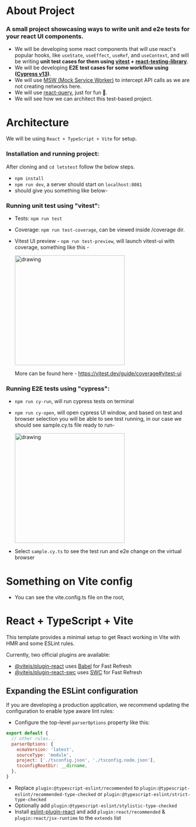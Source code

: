 # About Project
### A small project showcasing ways to write unit and e2e tests for your react UI components.
- We will be developing some react components that will use react's popular hooks, like `useState`, `useEffect`, `useRef`, and `useContext`, and will be writing **unit test cases for them using [vitest](https://vitest.dev/) + [react-testing-library](https://testing-library.com/docs/react-testing-library/intro/)**.
- We will be developing **E2E test cases for some workflow using ([Cypress v13](https://www.cypress.io/))**.
- We will use [MSW (Mock Service Worker)](https://www.npmjs.com/package/msw) to intercept API calls as we are not creating networks here.
- We will use [react-query](https://www.npmjs.com/package/@tanstack/react-query), just for fun 🙂.
- We will see how we can architect this test-based project.

# Architecture
We will be using `React + TypeScript + Vite` for setup.

### Installation and running project:
After cloning and `cd letstest` follow the below steps. 
- `npm install`
- `npm run dev`, a server should start on `localhost:8081`
- should give you something like below- 

### Running unit test using "vitest":
- Tests: `npm run test`
- Coverage: `npm run test-coverage`, can be viewed inside /coverage dir.
- Vitest UI preview - `npm run test-preview`, will launch vitest-ui with coverage, something like this -
  
  <img src="https://github.com/yugs16/letstest/assets/9073610/52c552bd-1243-4dbb-b3b9-6d62033b223c" alt="drawing" width="300"/>
  
  More can be found here - https://vitest.dev/guide/coverage#vitest-ui


### Running E2E tests using "cypress":
- `npm run cy-run`, will run cypress tests on terminal
- `npm run cy-open`, will open cypress UI window, and based on test and browser selection you will be able to see test running, in our case we should see sample.cy.ts file ready to run-

  <img src="https://github.com/yugs16/letstest/assets/9073610/5f607aa2-4971-44a9-9c0a-eeea806a1187" alt="drawing" width="300" />

- Select `sample.cy.ts` to see the test run and e2e change on the virtual browser 


# Something on Vite config
- You can see the vite.config.ts file on the root,


# React + TypeScript + Vite

This template provides a minimal setup to get React working in Vite with HMR and some ESLint rules.

Currently, two official plugins are available:

- [@vitejs/plugin-react](https://github.com/vitejs/vite-plugin-react/blob/main/packages/plugin-react/README.md) uses [Babel](https://babeljs.io/) for Fast Refresh
- [@vitejs/plugin-react-swc](https://github.com/vitejs/vite-plugin-react-swc) uses [SWC](https://swc.rs/) for Fast Refresh

## Expanding the ESLint configuration

If you are developing a production application, we recommend updating the configuration to enable type aware lint rules:

- Configure the top-level `parserOptions` property like this:

```js
export default {
  // other rules...
  parserOptions: {
    ecmaVersion: 'latest',
    sourceType: 'module',
    project: ['./tsconfig.json', './tsconfig.node.json'],
    tsconfigRootDir: __dirname,
  },
}
```

- Replace `plugin:@typescript-eslint/recommended` to `plugin:@typescript-eslint/recommended-type-checked` or `plugin:@typescript-eslint/strict-type-checked`
- Optionally add `plugin:@typescript-eslint/stylistic-type-checked`
- Install [eslint-plugin-react](https://github.com/jsx-eslint/eslint-plugin-react) and add `plugin:react/recommended` & `plugin:react/jsx-runtime` to the `extends` list
